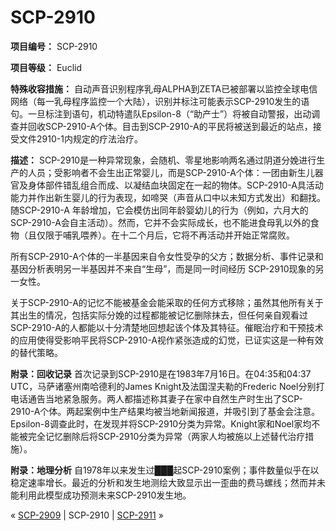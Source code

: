 # SCP-2910
                        


**项目编号：** SCP-2910

**项目等级：**  Euclid

**特殊收容措施：**  自动声音识别程序乳母ALPHA到ZETA已被部署以监控全球电信网络（每一乳母程序监控一个大陆），识别并标注可能表示SCP-2910发生的语句。一旦标注到语句，机动特遣队Epsilon-8（“助产士”）将被自动警报，出动调查并回收SCP-2910-A个体。目击到SCP-2910-A的平民将被送到最近的站点，接受文件2910-1内规定的疗法治疗。

**描述：** SCP-2910是一种异常现象，会随机、零星地影响两名通过阴道分娩进行生产的人员；受影响者不会生出正常婴儿，而是SCP-2910-A个体：一团由新生儿器官及身体部件错乱组合而成、以凝结血块固定在一起的物体。SCP-2910-A具活动能力并作出新生婴儿的行为表现，如啼哭（声音从口中以未知方式发出）和翻找。随SCP-2910-A 年龄增加，它会模仿出同年龄婴幼儿的行为（例如，六月大的SCP-2910-A会自主活动）。然而，它并不会实际成长，也不能进食母乳以外的食物（且仅限于哺乳喂养）。在十二个月后，它将不再活动并开始正常腐败。

所有SCP-2910-A个体的一半基因来自令女性受孕的父方；数据分析、事件记录和基因分析表明另一半基因并不来自“生母”，而是同一时间经历 SCP-2910现象的另一女性。

关于SCP-2910-A的记忆不能被基金会能采取的任何方式移除；虽然其他所有关于其出生的情况，包括实际分娩的过程都能被记忆删除抹去，但任何亲自观看过SCP-2910-A的人都能以十分清楚地回想起该个体及其特征。催眠治疗和干预技术的应用使得受影响平民将SCP-2910-A视作紧张造成的幻觉，已证实这是一种有效的替代策略。

**附录：回收记录** 
首次记录到SCP-2910是在1983年7月16日。在04:35和04:37 UTC，马萨诸塞州南哈德利的James Knight及法国涅夫勒的Frederic Noel分别打电话通告当地紧急服务。两人都描述称其妻子在家中自然生产时生出了SCP-2910-A个体。两起案例中生产结果均被当地新闻报道，并吸引到了基金会注意。Epsilon-8调查此时，在发现并将SCP-2910分类为异常。Knight家和Noel家均不能被完全记忆删除后将SCP-2910分类为异常（两家人均被施以上述替代治疗措施）。

**附录：地理分析** 
自1978年以来发生过███起SCP-2910案例；事件数量似乎在以稳定速率增长。最近的分析和发生地测绘大致显示出一歪曲的费马螺线；然而并未能利用此模型成功预测未来SCP-2910发生地。



« [SCP-2909](/scp-2909) | SCP-2910 | [SCP-2911](/scp-2911) »





                    